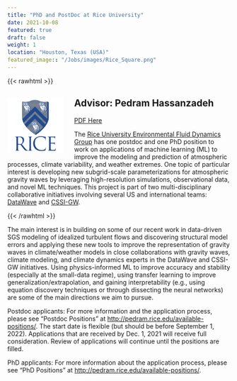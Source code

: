 ```yaml
---
title: "PhD and PostDoc at Rice University"
date: 2021-10-08 
featured: true
draft: false
weight: 1
location: "Houston, Texas (USA)"
featured_image:: "/Jobs/images/Rice_Square.png"
---
```

{{< rawhtml >}}
<div>
<img src="/Jobs/images/Rice_Square.png" alt="University Logo" style="float:left;width:25%;height:25%;padding:0 25px 0 0;">
<h2> Advisor: Pedram Hassanzadeh </h2>                                           
<!-- ![logo](/Jobs/images/Rice_Square.png) -->
<a href="https://datawaveproject.github.io/jobs/Rice_Ad.pdf">PDF Here</a>
  <p> The <a href="http://pedram.rice.edu/">Rice University Environmental Fluid Dynamics Group</a> has one postdoc and one PhD position to work on applications of machine learning (ML) to improve the modeling and prediction of atmospheric processes, climate variability, and weather extremes. One topic of particular interest is developing new subgrid-scale parameterizations for atmospheric gravity waves by leveraging high-resolution simulations, observational data, and novel ML techniques. This project is part of two multi-disciplinary collaborative initiatives involving several US and international teams: <a href="https://datawaveproject.github.io/">DataWave</a> and <a href="https://cssi-gws.github.io/">CSSI-GW</a>. </p>
</div> 
{{< /rawhtml >}}
<!--more-->

The main interest is in building on some of our recent work in data-driven SGS modeling of idealized turbulent flows and discovering structural model errors and applying these new tools to improve the representation of gravity waves in climate/weather models in close collaborations with gravity waves, climate modeling, and climate dynamics experts in the DataWave and CSSI-GW initiatives. Using physics-informed ML to improve accuracy and stability (especially at the small-data regime), using transfer learning to improve generalization/extrapolation, and gaining interpretability (e.g., using equation discovery techniques or through dissecting the neural networks) are some of the main directions we aim to pursue. 

Postdoc applicants: For more information and the application process, please see “Postdoc Positions” at http://pedram.rice.edu/available-positions/. The start date is flexible (but should be before September 1, 2022). Applications that are received by Dec. 1, 2021 will receive full consideration. Review of applications will continue until the positions are filled.

PhD applicants: For more information about the application process, please see “PhD Positions” at http://pedram.rice.edu/available-positions/.
